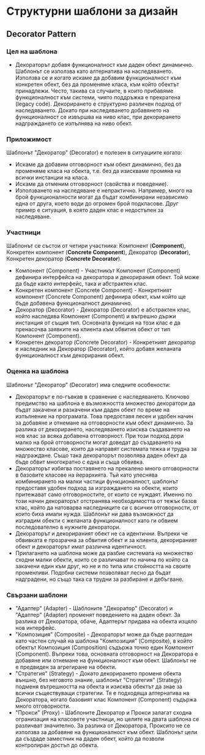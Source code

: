 #     Структурни шаблони за дизайн
##    Decorator Pattern
### Цел на шаблона
* Декораторът добавя функционалност към даден обект динамично. Шаблонът се използва като алтернатива на наследяването. Използва се и когато искаме да добавим функционалност към конкретен обект, без да променяме класа, към който обектът принадлежи. Често, такива са случаите, в които прибавяме функционалност към системи, чиято поддръжка е прекратена (legacy code). Декорирането е структурно различен подход от наследяването. Докато при наследяването добавянето на функционалност се извършва на ниво клас, при декорирането надграждането се изпълнява на ниво обект.

### Приложимост
Шаблонът "Декоратор" (Decorator) е полезен в ситуациите когато:

* Искаме да добавим отговорност към обект динамично, без да променяме класа на обекта, т.е. без да изискваме промяна на всички инстанции на класа.
* Искаме да отменим отговорност (свойства и поведение).
* Използването на наследяване е непрактично. Например, много на брой функционалности могат да бъдат комбинирани независимо една от друга, което води до огромен брой подкласове. Друг пример е ситуация, в която даден клас е недостъпен за наследяване.

### Участници
Шаблонът се състои от четири участника: Компонент (__Component__), Конкретен компонент (__Concrete Component__), Декоратор (__Decorator__), Конкретен декоратор (__Concrete Decorator__).

*  Компонент (Component) - 
Участникът Компонент (Component) дефинира интерфейса на декоратора и декорирания обект. Той може да бъде както интерфейс, така и абстрактен клас. 
* 	Конкретен компонент (Concrete Component) - 
Конкретният компонент (Concrete Component) дефинира обект, към който ще бъде добавена функционалност динамично.
*   Декоратор (Decorator) - 
Декоратор (Decorator) е абстрактен клас, който наследява Компонент (Component) и вътрешно държи инстанция от същия тип. Основната функция на този клас е да пренасочва заявките на клиента към обвития обект от тип Компонент (Component).  
*   Конкретен декоратор (Concrete Decorator) - 
Конкретният декоратор е наследник на Декоратор (Decorator), който добавя желаната функционалност към декорирания обект. 

### Оценка на шаблона
Шаблонът "Декоратор" (Decorator) има следните особености:

* Декораторът е по-гъвкав в сравнение с наследяването. Ключово предимство на шаблона е възможността  множество декоратори да бъдат закачени и разкачени към даден обект по време на изпълнение на програмата. Това предоставя лесен и удобен начин за добавяне и отнемане на отговорности към обект динамично.
За разлика от декорирането, наследяването изисква създаването на нов клас за всяка добавена отговорност. При този подход дори малко на брой отговорности могат доведат до създаването на множество класове, които да направят системата тежка и трудна за надграждане.
Също така декораторът позволява даден обект да бъде обвит многократно с една и съща обвивка. 
*	Декораторът избягва поставянето на прекалено много отговорности в базовите класове на йерархията. Тъй като улеснява комбинирането на малки частици функционалност, шаблонът предоставя удобен подход за изграждането на обекти, които притежават само отговорностите, от които се нуждаят. Именно по този начин декораторът отстранява необходимостта от тежък базов клас, който да натоварва наследниците си с всички отговорности, от които биха имали нужда. Шаблонът ни дава възможност да изградим обекти с желаната функционалност като ги обвием последователно в нужните декоратори.
*	Декораторът и декорираният обект не са идентични. Въпреки че обвивката е прозрачна за обвития обект и за клиента, декорираният обект и декораторът имат различна идентичност. 
*	Прилагането на шаблона може да разбие системата на множество сходни малки обекти, които се различават по начина по който са закачени един към друг, но не и по типа или стойността на своите променливи. Подобни системи позволяват лесно да бъдат надградени, но също така са трудни за разбиране и дебъгване.

### Свързани шаблони
* "Адаптер" (Adapter) - Шаблоните "Декоратор" (Decorator) и "Адаптер" (Adapter) променят поведението на даден обект. За разлика от Декоратора, обаче, Адаптерът придава на обекта изцяло нов интерфейс.
* "Композиция" (Composite) - Декораторът може да бъде разгледан като частен случай на шаблона "Композиция" (Composite), в който обектът Композиция (Composition) съдържа точно един Компонент (Component). Въпреки това, основната отговорност на Декоратора е добавяне или отнемане на функционалност към обект. Шаблонът не е предвиден за агрегиране на обекти.
* "Стратегия" (Strategy) - Докато декорирането променя обекта външно, без неговото знание, шаблонът "Стратегия" (Strategy) подменя вътрешността на обекта и изисква обектът да знае за всички съществуващи стратегии. Тя е подходяща алтернатива на Декоратора, когато базовият клас Компонент (Component) съдържа много отговорности.
* "Прокси" (Proxy) - Шаблоните Декоратор и Прокси залагат сходна огранизация на класовете участници, но целите на двата шаблона се различват значително. За разлика от Декоратора, Проксито не се използва за добавяне на функционалност към обект. Шаблонът цели да създаде заместник на даден обект, който да позволи контролиран достъп до обекта.



